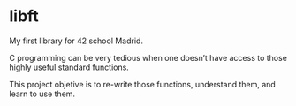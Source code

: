 # libft
My first library for 42 school Madrid.

C programming can be very tedious when one doesn’t have access to those highly useful standard functions.

This project objetive is to re-write those functions, understand them, and learn to use them.
